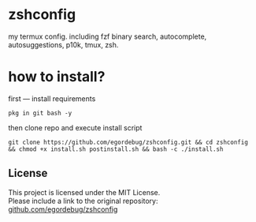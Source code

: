 # zshconfig
my termux config. including fzf binary search, autocomplete, autosuggestions, p10k, tmux, zsh.

# how to install?
first — install requirements 
```shell
pkg in git bash -y
```
then clone repo and execute install script
```shell
git clone https://github.com/egordebug/zshconfig.git && cd zshconfig && chmod +x install.sh postinstall.sh && bash -c ./install.sh
```
## License

This project is licensed under the MIT License.  
Please include a link to the original repository: [github.com/egordebug/zshconfig](https://github.com/egordebug/zshconfig)
